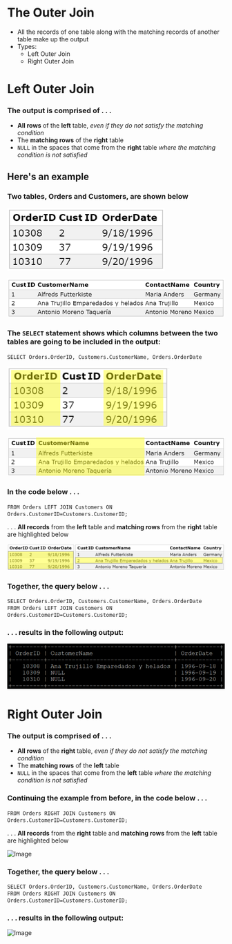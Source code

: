 # The Outer Join
- All the records of one table along with the matching records of another table make up the output
- Types:
  - Left Outer Join
  - Right Outer Join


# Left Outer Join
### The output is comprised of . . .  
- **All rows** of the **left** table, _even if they do not satisfy the matching condition_
- The **matching rows** of the **right** table 
- `NULL` in the spaces that come from the **right** table _where the matching condition is not satisfied_

## Here's an example

### Two tables, Orders and Customers, are shown below

![Image](/img1.png)

![Image](/img2.png)

### The `SELECT` statement shows which columns between the two tables are going to be included in the output:
```
SELECT Orders.OrderID, Customers.CustomerName, Orders.OrderDate
```
![Image](/img4.png)

![Image](img42.png)

### In the code below . . .
```
FROM Orders LEFT JOIN Customers ON Orders.CustomerID=Customers.CustomerID;
```
. . . **All records** from the **left** table and **matching rows** from the **right** table are highlighted below

![Image](/img5.png)


### Together, the query below . . .
``` 
SELECT Orders.OrderID, Customers.CustomerName, Orders.OrderDate
FROM Orders LEFT JOIN Customers ON Orders.CustomerID=Customers.CustomerID;
```
### . . . results in the following output:
![Image](/img6.png)


# Right Outer Join
### The output is comprised of . . .  
- **All rows** of the **right** table, _even if they do not satisfy the matching condition_
- The **matching rows** of the **left** table 
- `NULL` in the spaces that come from the **left** table _where the matching condition is not satisfied_


### Continuing the example from before, in the code below . . .
```
FROM Orders RIGHT JOIN Customers ON Orders.CustomerID=Customers.CustomerID;
```
. . . **All records** from the **right** table and **matching rows** from the **left** table are highlighted below

![Image](https://lh3.googleusercontent.com/-Bko_5vSw9O0TyAhO_1mH_4Gm54fiLISZLniYXDyp-DUaOimGjUjcc-4bmA1FHwDrS-zjCToTxtO9vta3Ku4cz_kwvj-MMeV-n0Z241yer3aht_MXLYEny83QMXDPnC7-ed24XW-8lsh76btQkGOpMuv0EZOAIU9pMCLfq1gue41jHeTL9JGyczpRtZXTpSFNFfVs9mlvgGrilF2XGvEYz52m0wVQsZuyGyxiSlIvn7SvNPsF8j2CPIMRAeS1iw5mQElPf91FMub3LMQaXIi6EWhU3ZJTOm0faix_SJha3JcGFjI__HuB98bkKzWnBFt21SHkrBQsBXTE54UtMLEQcHst6mFzxHxf_02UJLveKJggm-UeLjw4FqgfAKUCSwOD_htncjWEWtAAsZ_JfiEWmSKORxSB0Y-aUAD43OyW84JZxBE3663APmu5IiqlHoMWIFPiNXYjDZtglYUodpUv1tbGV5qDktmnLimEFxvHBNsbwtNL9bfIVnv3WJ2qtTHHVKjut6JFBHXMU6eGtGjtSjXigd7p5fG1REenguk0nrTOS1JeDDQD5lCIlGVUmmnAt852NbKlJuDPwWQDwDuqiVYaoz7ic9_ziGi1UBayILg-CqqNiXUKYZgqUhv8RLPBejIWHO5BoeWXN-T9vu7qUQ3y0bYsgkr=w1399-h173-no)

### Together, the query below . . .
```
SELECT Orders.OrderID, Customers.CustomerName, Orders.OrderDate
FROM Orders RIGHT JOIN Customers ON Orders.CustomerID=Customers.CustomerID;
```
### . . . results in the following output:

![Image](https://lh3.googleusercontent.com/hIMRaROa9uoIewcCIaZUU16QHtMnnJN60P3gfCJGTavQxdrOgM8h7rxjrw_gRW_rgCoJ6UnXChRjAJpAbLqOMtQSYGtA2amzSQ7hLujOKANcajQ_R7daRyA2YVueajS0dBN3unf2884YTj1ay0eceDyu6ohDnaDQBqvjBK9t8-Acg8xxKUfAJ8yhFyoNPyabCNc6kMUnxpW0oRVKWdTNBAw_Y2P8NgB02yuuTCuH971lwUwDT0rfHQu6G-v-g8Bu7c4z7ewRKZXikugo9f4tiLI1vasQw11jpa5kuIrLRrUe4ere8KAEQPHMyOXj1vQ-2PtrG6Jfi8DaImNc3gQKjlAIHMALx4ej_CA8rOI1B-xsWzAZsG--Rwm93wFc3gZcRpKKLo8HigXr24eUUBsMKgMZoMi88pDH0fWCpUQ2rMwP-e9Sc4Qi9udiU15gNlHgu5Fyili9m_knNlPBzODQpu5hjJQAWbFdMqbUU_EKnfrFkwnTgAOoIh0LEpffBEaEk1zSStmretDL1xmY7T-l-FfFmznE_tMUeU0rY_3_P1DLm-Vp490Lj9N-3izKW3L_fb0nFrdGxPOcu6ZzZnwD0Hc_dWRXcurJ6AotEQQuWRpKe7yiVukprSxinPwwu3XffwRfygX5pV9cgSJCuU4F3Iyfwyj3kc-K=w966-h199-no)

